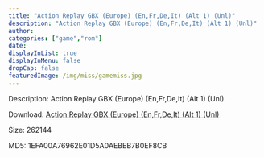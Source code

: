 ```yaml
---
title: "Action Replay GBX (Europe) (En,Fr,De,It) (Alt 1) (Unl)"
description: "Action Replay GBX (Europe) (En,Fr,De,It) (Alt 1) (Unl)"
author: 
categories: ["game","rom"]
date: 
displayInList: true
displayInMenu: false
dropCap: false
featuredImage: /img/miss/gamemiss.jpg
---
```


Description: Action Replay GBX (Europe) (En,Fr,De,It) (Alt 1) (Unl)

Download: <a style="text-decoration:underline;" href="https://mega.nz/#!LLR2GKiI!ChYM2aoV9v7hqoD8IJCAGz4XRrpy99VeZihp39c5nyE" target = "_blank" rel = "nofollow" > Action Replay GBX (Europe) (En,Fr,De,It) (Alt 1) (Unl)</a>

Size: 262144

MD5: 1EFA00A76962E01D5A0AEBEB7B0EF8CB

